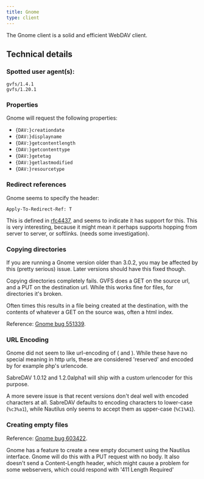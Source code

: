 ```yaml
---
title: Gnome
type: client
---
```


The Gnome client is a solid and efficient WebDAV client.

Technical details
-----------------

### Spotted user agent(s):

    gvfs/1.4.1
    gvfs/1.20.1


### Properties

Gnome will request the following properties:

* `{DAV:}creationdate`
* `{DAV:}displayname`
* `{DAV:}getcontentlength`
* `{DAV:}getcontenttype`
* `{DAV:}getetag`
* `{DAV:}getlastmodified`
* `{DAV:}resourcetype`

### Redirect references

Gnome seems to specify the header:

    Apply-To-Redirect-Ref: T

This is defined in [rfc4437][rfc4437], and seems to indicate it has support
for this. This is very interesting, because it might mean it perhaps supports
hopping from server to server, or softlinks. (needs some investigation).

### Copying directories

If you are running a Gnome version older than 3.0.2, you may be affected by
this (pretty serious) issue. Later versions should have this fixed though.

Copying directories completely fails. GVFS does a GET on the source url, and a
PUT on the destination url. While this works fine for files, for directories
it's broken.

Often times this results in a file being created at the destination, with the
contents of whatever a GET on the source was, often a html index. 

Reference: [Gnome bug 551339][1].

### URL Encoding

Gnome did not seem to like url-encoding of ( and ). While these have no
special meaning in http urls, these are considered 'reserved' and encoded by
for example php's urlencode.

SabreDAV 1.0.12 and 1.2.0alpha1 will ship with a custom urlencoder for this
purpose.

A more severe issue is that recent versions don't deal well with encoded
characters at all. SabreDAV defaults to encoding characters to lower-case
(`%c3%a1`), while Nautilus only seems to accept them as upper-case (`%C1%A1`).

### Creating empty files

Reference: [Gnome bug 603422][2].

Gnome has a feature to create a new empty document using the Nautilus
interface. Gnome will do this with a PUT request with no body. It also doesn't
send a Content-Length header, which might cause a problem for some webservers,
which could respond with '411 Length Required'

[rfc4437]: https://tools.ietf.org/html/rfc4437
[1]: https://bugzilla.gnome.org/show_bug.cgi?id=551339
[2]: https://bugzilla.gnome.org/show_bug.cgi?id=603422
